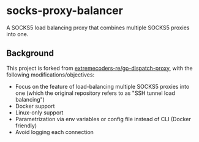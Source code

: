 # socks-proxy-balancer

A SOCKS5 load balancing proxy that combines multiple SOCKS5 proxies into one.

## Background

This project is forked from [extremecoders-re/go-dispatch-proxy](https://github.com/extremecoders-re/go-dispatch-proxy), with the following modifications/objectives:

- Focus on the feature of load-balancing multiple SOCKS5 proxies into one (which the original repository refers to as "SSH tunnel load balancing")
- Docker support
- Linux-only support
- Parametrization via env variables or config file instead of CLI (Docker friendly)
- Avoid logging each connection

